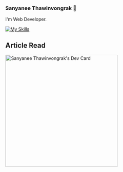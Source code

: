 ### Sanyanee Thawinvongrak 🌱

I'm Web Developer. 

[![My Skills](https://skillicons.dev/icons?i=ps,css,ts,docker,mysql,php,nextjs,nuxtjs,vue,nodejs,js,html,git)](https://skillicons.dev)

<!-- <a href="#">![Github stats](https://github-readme-stats.vercel.app/api?username=tandpfun&theme=blueberry&count_private=true&hide_border=true&line_height=20)</a>
  <a href="#">![Top Langs](https://github-readme-stats.vercel.app/api/top-langs/?username=tandpfun&layout=compact&theme=blueberry&count_private=true&hide_border=true)</a>
  
<details>
  <summary>Github Stats ⚡</summary>
  
  <a href="#">![Github stats](https://github-readme-stats.vercel.app/api?username=st-nann&theme=blueberry&count_private=true&hide_border=true&line_height=20)</a>
  <a href="#">![Top Langs](https://github-readme-stats.vercel.app/api/top-langs/?username=st-nann&layout=compact&theme=blueberry&count_private=true&hide_border=true)</a>
</details> -->

## Article Read
<a href="https://app.daily.dev/st_nann">
  <img
    src="https://api.daily.dev/devcards/651f4a84cfec41b784c3c141b52f2edd.png?r=tmk"
    width="350"
    alt="Sanyanee Thawinvongrak's Dev Card"
  />
</a>

<!--
**st-nann/st-nann** is a ✨ _special_ ✨ repository because its `README.md` (this file) appears on your GitHub profile.

Here are some ideas to get you started:

- 🔭 I’m currently working on ...
- 🌱 I’m currently learning ...
- 👯 I’m looking to collaborate on ...
- 🤔 I’m looking for help with ...
- 💬 Ask me about ...
- 📫 How to reach me: ...
- 😄 Pronouns: ...
- ⚡ Fun fact: ...
-->
